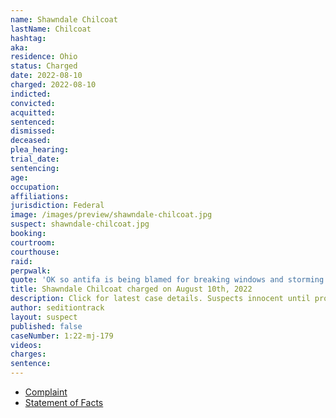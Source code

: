 ```yaml
---
name: Shawndale Chilcoat
lastName: Chilcoat
hashtag:
aka:
residence: Ohio
status: Charged
date: 2022-08-10
charged: 2022-08-10
indicted:
convicted:
acquitted:
sentenced:
dismissed:
deceased:
plea_hearing:
trial_date:
sentencing:
age:
occupation:
affiliations:
jurisdiction: Federal
image: /images/preview/shawndale-chilcoat.jpg
suspect: shawndale-chilcoat.jpg
booking:
courtroom:
courthouse:
raid:
perpwalk:
quote: 'OK so antifa is being blamed for breaking windows and storming congress. Um no, it was us I was with them and couldn’t be more proud. Please stop giving them credit and realize trumps side has crazies too and they should stew on that for awhile.'
title: Shawndale Chilcoat charged on August 10th, 2022
description: Click for latest case details. Suspects innocent until proven guilty.
author: seditiontrack
layout: suspect
published: false
caseNumber: 1:22-mj-179
videos:
charges:
sentence:
---
```

- [Complaint](https://www.justice.gov/usao-dc/case-multi-defendant/file/1525766/download)
- [Statement of Facts](https://www.justice.gov/usao-dc/case-multi-defendant/file/1525771/download)

